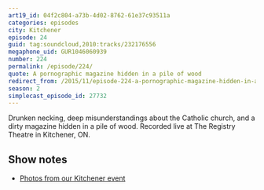 ```yaml
---
art19_id: 04f2c804-a73b-4d02-8762-61e37c93511a
categories: episodes
city: Kitchener
episode: 24
guid: tag:soundcloud,2010:tracks/232176556
megaphone_uid: GUR1046060939
number: 224
permalink: /episode/224/
quote: A pornographic magazine hidden in a pile of wood
redirect_from: /2015/11/episode-224-a-pornographic-magazine-hidden-in-a-pile-of-wood-kitchener/
season: 2
simplecast_episode_id: 27732
---
```


Drunken necking, deep misunderstandings about the Catholic church, and a dirty magazine hidden in a pile of wood. Recorded live at The Registry Theatre in Kitchener, ON.

## Show notes
- [Photos from our Kitchener event](https://goo.gl/MW2XGD)
